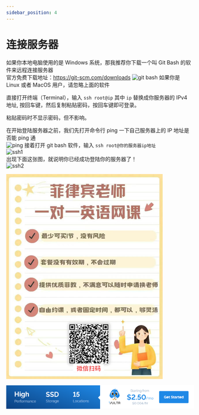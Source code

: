 ```yaml
---
sidebar_position: 4
---
```


# 连接服务器

如果你本地电脑使用的是 Windows 系统，那我推荐你下载一个叫 Git Bash 的软件来远程连接服务器<br />
官方免费下载地址：https://git-scm.com/downloads
![git bash](https://i.imgur.com/TM8SCDQ.png)
如果你是 Linux 或者 MacOS 用户，请忽略上面的软件

直接打开终端（Terminal），输入 `ssh root@ip` 其中 `ip` 替换成你服务器的 IPv4 地址, 按回车键，然后复制粘贴密码，按回车键即可登录。

粘贴密码时不显示密码，但不影响。

在开始登陆服务器之前，我们先打开命令行 ping 一下自己服务器上的 IP 地址是否能 ping 通
<br />
![ping](https://i.imgur.com/iyW35ax.png)
接着打开 git bash 软件，输入 `ssh root@你的服务器ip地址`
<br />
![ssh1](https://i.imgur.com/vMcpXwZ.png)
<br />
出现下面这张图，就说明你已经成功登陆你的服务器了！
<br />
![ssh2](https://i.imgur.com/0MZFmji.png)

<img src="https://raw.githubusercontent.com/darrenliuwei/darrenliuwei/main/online_class.png" width="420" />

<a href="https://www.vultr.com/?ref=9634529-9J">![](./images/banner_1.png)</a>

